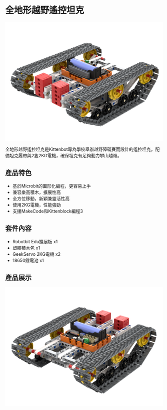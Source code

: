 # 全地形越野遙控坦克

![](./images/tank_2.png)

全地形越野遙控坦克是Kittenbot專為學校舉辦越野障礙賽而設計的遙控坦克。配備坦克履帶與2隻2KG電機，確保坦克有足夠動力攀山越嶺。

## 產品特色

- 基於Microbit的圖形化編程，更容易上手
- 兼容樂高積木，擴展性高
- 全方位移動，新穎兼靈活性高
- 使用2KG電機，性能強勁
- 支援MakeCode和Kittenblock編程3

## 套件內容

- Robotbit Edu擴展板 x1
- 塑膠積木包 x1
- GeekServo 2KG電機 x2
- 18650鋰電池 x1

## 產品展示

![](./images/tank.png)